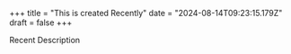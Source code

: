 +++
title = "This is created Recently"
date = "2024-08-14T09:23:15.179Z"
draft = false
+++

  Recent Description
        